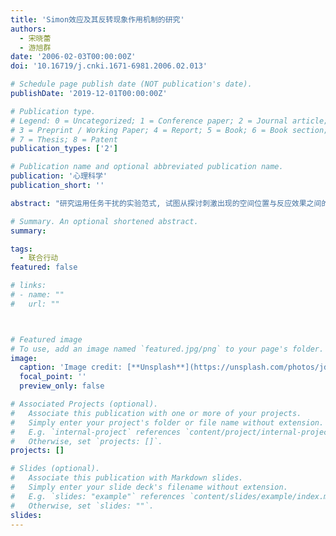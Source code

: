 ```yaml
---
title: 'Simon效应及其反转现象作用机制的研究'
authors:
  - 宋晓蕾
  - 游旭群
date: '2006-02-03T00:00:00Z'
doi: '10.16719/j.cnki.1671-6981.2006.02.013'

# Schedule page publish date (NOT publication's date).
publishDate: '2019-12-01T00:00:00Z'

# Publication type.
# Legend: 0 = Uncategorized; 1 = Conference paper; 2 = Journal article;
# 3 = Preprint / Working Paper; 4 = Report; 5 = Book; 6 = Book section;
# 7 = Thesis; 8 = Patent
publication_types: ['2']

# Publication name and optional abbreviated publication name.
publication: '心理科学'
publication_short: ''

abstract: "研究运用任务干扰的实验范式, 试图从探讨刺激出现的空间位置与反应效果之间的关系来推测Simon效应及其反转现象的作用机制。结果表明: (1) 当相关刺激-反应匹配不相容时, 颜色刺激在左、右位置呈现, 当明显标记反应键时, 出现Simon效应的反转。(2) 当手指遮住反应键的标记时, 没有反转。(3) 当颜色刺激在中央位置, 声音在左、右耳发生时, 没有反转。说明显示-控制排列对应性是产生Simon效应反转的最重要因素, 逻辑再编码只起到次要的作用。"

# Summary. An optional shortened abstract.
summary: 

tags:
  - 联合行动
featured: false

# links:
# - name: ""
#   url: ""



# Featured image
# To use, add an image named `featured.jpg/png` to your page's folder.
image:
  caption: 'Image credit: [**Unsplash**](https://unsplash.com/photos/jdD8gXaTZsc)'
  focal_point: ''
  preview_only: false

# Associated Projects (optional).
#   Associate this publication with one or more of your projects.
#   Simply enter your project's folder or file name without extension.
#   E.g. `internal-project` references `content/project/internal-project/index.md`.
#   Otherwise, set `projects: []`.
projects: []

# Slides (optional).
#   Associate this publication with Markdown slides.
#   Simply enter your slide deck's filename without extension.
#   E.g. `slides: "example"` references `content/slides/example/index.md`.
#   Otherwise, set `slides: ""`.
slides:
---
```


